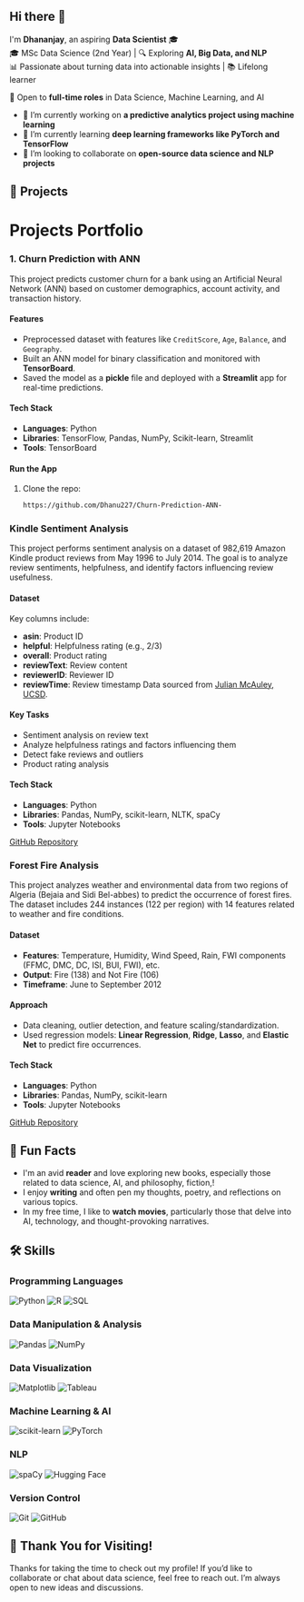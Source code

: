 ## Hi there 👋
I'm **Dhananjay**, an aspiring **Data Scientist** 🎓  
🎓 MSc Data Science (2nd Year) | 🔍 Exploring **AI, Big Data, and NLP**  
📊 Passionate about turning data into actionable insights | 📚 Lifelong learner  

💼 Open to **full-time roles** in Data Science, Machine Learning, and AI  
- 🔭 I’m currently working on **a predictive analytics project using machine learning**  
- 🌱 I’m currently learning **deep learning frameworks like PyTorch and TensorFlow**  
- 👯 I’m looking to collaborate on **open-source data science and NLP projects**

## 🚀 Projects
# **Projects Portfolio**

### **1. Churn Prediction with ANN**  
This project predicts customer churn for a bank using an Artificial Neural Network (ANN) based on customer demographics, account activity, and transaction history.
#### **Features**
- Preprocessed dataset with features like `CreditScore`, `Age`, `Balance`, and `Geography`.
- Built an ANN model for binary classification and monitored with **TensorBoard**.
- Saved the model as a **pickle** file and deployed with a **Streamlit** app for real-time predictions.
#### **Tech Stack**
- **Languages**: Python  
- **Libraries**: TensorFlow, Pandas, NumPy, Scikit-learn, Streamlit  
- **Tools**: TensorBoard  
#### **Run the App**
1. Clone the repo:  
   ```bash
   https://github.com/Dhanu227/Churn-Prediction-ANN- 

### **Kindle Sentiment Analysis**  
This project performs sentiment analysis on a dataset of 982,619 Amazon Kindle product reviews from May 1996 to July 2014. The goal is to analyze review sentiments, helpfulness, and identify factors influencing review usefulness.
#### **Dataset**
Key columns include:
- **asin**: Product ID  
- **helpful**: Helpfulness rating (e.g., 2/3)  
- **overall**: Product rating  
- **reviewText**: Review content  
- **reviewerID**: Reviewer ID  
- **reviewTime**: Review timestamp
Data sourced from [Julian McAuley, UCSD](http://jmcauley.ucsd.edu/data/amazon/).
#### **Key Tasks**
- Sentiment analysis on review text  
- Analyze helpfulness ratings and factors influencing them  
- Detect fake reviews and outliers  
- Product rating analysis
#### **Tech Stack**
- **Languages**: Python  
- **Libraries**: Pandas, NumPy, scikit-learn, NLTK, spaCy  
- **Tools**: Jupyter Notebooks

[GitHub Repository](https://github.com/Dhanu227/Kindle-Review-Sentiment-Analysis)
 
### **Forest Fire Analysis**  
This project analyzes weather and environmental data from two regions of Algeria (Bejaia and Sidi Bel-abbes) to predict the occurrence of forest fires. The dataset includes 244 instances (122 per region) with 14 features related to weather and fire conditions.
#### **Dataset**
- **Features**: Temperature, Humidity, Wind Speed, Rain, FWI components (FFMC, DMC, DC, ISI, BUI, FWI), etc.  
- **Output**: Fire (138) and Not Fire (106)  
- **Timeframe**: June to September 2012  
#### **Approach**
- Data cleaning, outlier detection, and feature scaling/standardization.
- Used regression models: **Linear Regression**, **Ridge**, **Lasso**, and **Elastic Net** to predict fire occurrences.
#### **Tech Stack**
- **Languages**: Python  
- **Libraries**: Pandas, NumPy, scikit-learn  
- **Tools**: Jupyter Notebooks

[GitHub Repository](https://github.com/Dhanu227/Forestfire)
  

## 🎨 Fun Facts
- I'm an avid **reader** and love exploring new books, especially those related to data science, AI, and philosophy, fiction,!  
- I enjoy **writing** and often pen my thoughts, poetry, and reflections on various topics.  
- In my free time, I like to **watch movies**, particularly those that delve into AI, technology, and thought-provoking narratives.  

## 🛠 Skills  

### Programming Languages  
![Python](https://img.shields.io/badge/-Python-3776AB?logo=python&logoColor=white) ![R](https://img.shields.io/badge/-R-276DC3?logo=r&logoColor=white) ![SQL](https://img.shields.io/badge/-SQL-4479A1?logo=postgresql&logoColor=white)

### Data Manipulation & Analysis  
![Pandas](https://img.shields.io/badge/-Pandas-150458?logo=pandas&logoColor=white) ![NumPy](https://img.shields.io/badge/-NumPy-013243?logo=numpy&logoColor=white)

### Data Visualization  
![Matplotlib](https://img.shields.io/badge/-Matplotlib-11557C?logo=matplotlib&logoColor=white) ![Tableau](https://img.shields.io/badge/-Tableau-E97627?logo=tableau&logoColor=white)

### Machine Learning & AI  
![scikit-learn](https://img.shields.io/badge/-scikit--learn-F7931E?logo=scikit-learn&logoColor=white) ![PyTorch](https://img.shields.io/badge/-PyTorch-EE4C2C?logo=pytorch&logoColor=white)

### NLP  
![spaCy](https://img.shields.io/badge/-spaCy-09A3D5?logo=spacy&logoColor=white) ![Hugging Face](https://img.shields.io/badge/-Hugging%20Face-F9A03C?logo=huggingface&logoColor=black)

### Version Control  
![Git](https://img.shields.io/badge/-Git-F05032?logo=git&logoColor=white) ![GitHub](https://img.shields.io/badge/-GitHub-181717?logo=github&logoColor=white)


## 🙏 Thank You for Visiting!
Thanks for taking the time to check out my profile! If you’d like to collaborate or chat about data science, feel free to reach out. I’m always open to new ideas and discussions.

<!--
**Dhanu227/Dhanu227** is a ✨ _special_ ✨ repository because its `README.md` (this file) appears on your GitHub profile.

Here are some ideas to get you started:

- 🔭 I’m currently working on ...
- 🌱 I’m currently learning ...
- 👯 I’m looking to collaborate on ...

-->
